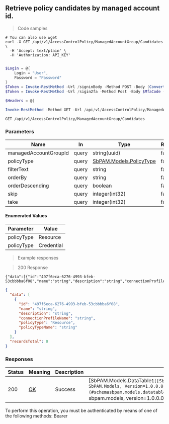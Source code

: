 
## Retrieve policy candidates by managed account id.

<a id="opIdGetPolicyCandidatesForAccountGroupAsync"></a>

> Code samples

```shell
# You can also use wget
curl -X GET /api/v1/AccessControlPolicy/ManagedAccountGroup/Candidates \
  -H 'Accept: text/plain' \
  -H 'Authorization: API_KEY'

```

```powershell

$Login = @{
    Login = "User",
    Password = "Password"
}
$Token = Invoke-RestMethod -Url /signinBody -Method POST -Body (ConvertTo-Json $Login)
$Token = Invoke-RestMethod -Url /sigin2fa -Method Post -Body $MfaCode -Headers @{Authorization: "Bearer $Token"}

$Headers = @{

Invoke-RestMethod -Method GET -Url /api/v1/AccessControlPolicy/ManagedAccountGroup/Candidates
```

`GET /api/v1/AccessControlPolicy/ManagedAccountGroup/Candidates`

<h3 id="retrieve-policy-candidates-by-managed-account-id.-parameters">Parameters</h3>

|Name|In|Type|Required|Description|
|---|---|---|---|---|
|managedAccountGroupId|query|string(uuid)|false|none|
|policyType|query|[SbPAM.Models.PolicyType](#schemasbpam.models.policytype)|false|none|
|filterText|query|string|false|none|
|orderBy|query|string|false|none|
|orderDescending|query|boolean|false|none|
|skip|query|integer(int32)|false|none|
|take|query|integer(int32)|false|none|

#### Enumerated Values

|Parameter|Value|
|---|---|
|policyType|Resource|
|policyType|Credential|

> Example responses

> 200 Response

```
{"data":[{"id":"497f6eca-6276-4993-bfeb-53cbbbba6f08","name":"string","description":"string","connectionProfileName":"string","policyType":"Resource","policyTypeName":"string"}],"recordsTotal":0}
```

```json
{
  "data": [
    {
      "id": "497f6eca-6276-4993-bfeb-53cbbbba6f08",
      "name": "string",
      "description": "string",
      "connectionProfileName": "string",
      "policyType": "Resource",
      "policyTypeName": "string"
    }
  ],
  "recordsTotal": 0
}
```

<h3 id="retrieve-policy-candidates-by-managed-account-id.-responses">Responses</h3>

|Status|Meaning|Description|Schema|
|---|---|---|---|
|200|[OK](https://tools.ietf.org/html/rfc7231#section-6.3.1)|Success|[SbPAM.Models.DataTable`1[[SbPAM.Models.AccessControlPolicyDetails, SbPAM.Models, Version=1.0.0.0, Culture=neutral, PublicKeyToken=null]]](#schemasbpam.models.datatable`1[[sbpam.models.accesscontrolpolicydetails, sbpam.models, version=1.0.0.0, culture=neutral, publickeytoken=null]])|

<aside class="warning">
To perform this operation, you must be authenticated by means of one of the following methods:
Bearer
</aside>


